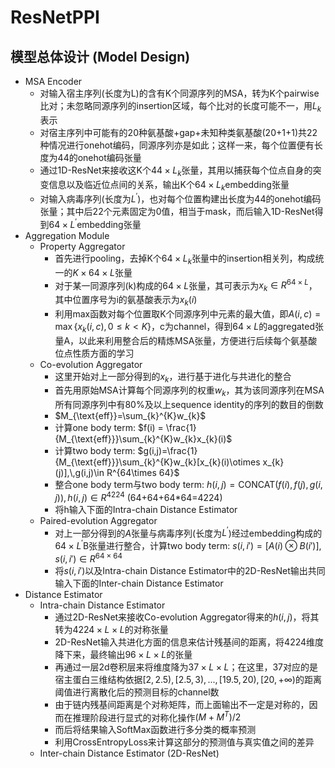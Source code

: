 # ResNetPPI

## 模型总体设计 (Model Design)

-   MSA Encoder
    -   对输入宿主序列(长度为L)的含有K个同源序列的MSA，转为K个pairwise比对；未忽略同源序列的insertion区域，每个比对的长度可能不一，用$L_{k}$表示
    -   对宿主序列中可能有的20种氨基酸+gap+未知种类氨基酸(20+1+1)共22种情况进行onehot编码，同源序列亦是如此；这样一来，每个位置便有长度为44的onehot编码张量
    -   通过1D-ResNet来接收这K个$44\times L_{k}$张量，其用以捕获每个位点自身的突变信息以及临近位点间的关系，输出K个$64\times L_{k}$embedding张量
    -   对输入病毒序列(长度为$L^{'}$)，也对每个位置构建出长度为44的onehot编码张量；其中后22个元素固定为0值，相当于mask，而后输入1D-ResNet得到$64\times L^{'}$embedding张量
-   Aggregation Module
    -   Property Aggregator
        -   首先进行pooling，去掉K个$64\times L_{k}$张量中的insertion相关列，构成统一的$K\times64\times L$张量
        -   对于某一同源序列(k)构成的$64\times L$张量，其可表示为$x_{k}\in {R}^{64\times L}$，其中位置序号为i的氨基酸表示为$x_{k}(i)$
        -   利用max函数对每个位置取K个同源序列中元素的最大值，即$A(i,c)=\max \{ x_{k}(i,c),\, 0 \leq k < K \}$，c为channel，得到$64\times L$的aggregated张量A，以此来利用整合后的精炼MSA张量，方便进行后续每个氨基酸位点性质方面的学习
    -   Co-evolution Aggregator
        -   这里开始对上一部分得到的$x_{k}$，进行基于进化与共进化的整合
        -   首先用原始MSA计算每个同源序列的权重$w_k$，其为该同源序列在MSA所有同源序列中有80%及以上sequence
            identity的序列的数目的倒数
        -   $M_{\text{eff}}=\sum_{k}^{K}w_{k}$
        -   计算one body term:
            $f(i) = \frac{1}{M_{\text{eff}}}\sum_{k}^{K}w_{k}x_{k}(i)$
        -   计算two body term:
            $g(i,j)=\frac{1}{M_{\text{eff}}}\sum_{k}^{K}w_{k}[x_{k}(i)\otimes x_{k}(j)],\,g(i,j)\in R^{64\times 64}$
        -   整合one body term与two body term:
            $h(i,j)=\text{CONCAT}(f(i),f(j),g(i,j)),\, h(i,j)\in R^{4224}$
            (64+64+64\*64=4224)
        -   将h输入下面的Intra-chain Distance Estimator
    -   Paired-evolution Aggregator
        -   对上一部分得到的$A$张量与病毒序列(长度为$L^{'}$)经过embedding构成的$64\times L^{'}$B张量进行整合，计算two
            body term:
            $s(i,i') = [A(i)\otimes B(i')],\, s(i,i') \in R^{64\times64}$
        -   将$s(i,i')$以及Intra-chain Distance
            Estimator中的2D-ResNet输出共同输入下面的Inter-chain Distance
            Estimator
-   Distance Estimator
    -   Intra-chain Distance Estimator
        -   通过2D-ResNet来接收Co-evolution
            Aggregator得来的$h(i,j)$，将其转为$4224\times L \times L$的对称张量
        -   2D-ResNet输入共进化方面的信息来估计残基间的距离，将4224维度降下来，最终输出$96\times L \times L$的张量
        -   再通过一层2d卷积层来将维度降为$37\times L \times L$；在这里，37对应的是宿主蛋白三维结构依据$[2,2.5), [2.5, 3), ..., [19.5, 20), [20, +\infty)$的距离阈值进行离散化后的预测目标的channel数
        -   由于链内残基间距离是个对称矩阵，而上面输出不一定是对称的，因而在推理阶段进行显式的对称化操作$(M+M^{T})/2$
        -   而后将结果输入SoftMax函数进行多分类的概率预测
        -   利用CrossEntropyLoss来计算这部分的预测值与真实值之间的差异
    -   Inter-chain Distance Estimator (2D-ResNet)
